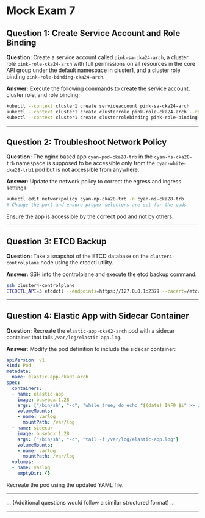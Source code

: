 
# Mock Exam 7

## Question 1: Create Service Account and Role Binding
**Question:**
Create a service account called `pink-sa-cka24-arch`, a cluster role `pink-role-cka24-arch` with full permissions on all resources in the core API group under the default namespace in cluster1, and a cluster role binding `pink-role-binding-cka24-arch`.

**Answer:**
Execute the following commands to create the service account, cluster role, and role binding:

```bash
kubectl --context cluster1 create serviceaccount pink-sa-cka24-arch
kubectl --context cluster1 create clusterrole pink-role-cka24-arch --resource=* --verb=*
kubectl --context cluster1 create clusterrolebinding pink-role-binding-cka24-arch --clusterrole=pink-role-cka24-arch --serviceaccount=default:pink-sa-cka24-arch
```

---

## Question 2: Troubleshoot Network Policy
**Question:**
The nginx based app `cyan-pod-cka28-trb` in the `cyan-ns-cka28-trb` namespace is supposed to be accessible only from the `cyan-white-cka28-trb1` pod but is not accessible from anywhere.

**Answer:**
Update the network policy to correct the egress and ingress settings:

```bash
kubectl edit networkpolicy cyan-np-cka28-trb -n cyan-ns-cka28-trb
# Change the port and ensure proper selectors are set for the pods
```

Ensure the app is accessible by the correct pod and not by others.

---

## Question 3: ETCD Backup
**Question:**
Take a snapshot of the ETCD database on the `cluster4-controlplane` node using the etcdctl utility.

**Answer:**
SSH into the controlplane and execute the etcd backup command:

```bash
ssh cluster4-controlplane
ETCDCTL_API=3 etcdctl --endpoints=https://127.0.0.1:2379 --cacert=/etc/kubernetes/pki/etcd/ca.crt --cert=/etc/kubernetes/pki/etcd/server.crt --key=/etc/kubernetes/pki/etcd/server.key snapshot save /opt/etcd-boot-cka18-trb.db
```

---

## Question 4: Elastic App with Sidecar Container
**Question:**
Recreate the `elastic-app-cka02-arch` pod with a sidecar container that tails `/var/log/elastic-app.log`.

**Answer:**
Modify the pod definition to include the sidecar container:

```yaml
apiVersion: v1
kind: Pod
metadata:
  name: elastic-app-cka02-arch
spec:
  containers:
  - name: elastic-app
    image: busybox:1.28
    args: ["/bin/sh", "-c", "while true; do echo "$(date) INFO $i" >> /var/log/elastic-app.log; i=$((i+1)); sleep 1; done"]
    volumeMounts:
    - name: varlog
      mountPath: /var/log
  - name: sidecar
    image: busybox:1.28
    args: ["/bin/sh", "-c", "tail -f /var/log/elastic-app.log"]
    volumeMounts:
    - name: varlog
      mountPath: /var/log
  volumes:
  - name: varlog
    emptyDir: {}
```

Recreate the pod using the updated YAML file.

---

... (Additional questions would follow a similar structured format) ...

---
